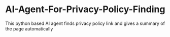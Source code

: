 # AI-Agent-For-Privacy-Policy-Finding
This python based AI agent finds privacy policy link and gives a summary of the page automatically
